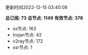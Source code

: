 更新时间2022-12-15 03:40:08

**总订阅: 73**
**总节点: 1149**
**有效节点: 378**
- ss节点: 163
- trojan节点: 42
- v2ray节点: 172
- ssr节点: 1
